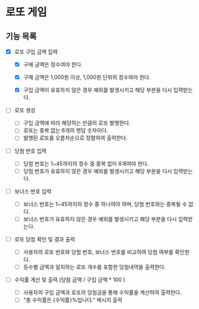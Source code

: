 # 로또 게임

## 기능 목록

- [x] 로또 구입 금액 입력

  - [x] 구매 금액은 정수여야 한다.

  - [x] 구매 금액은 1,000원 이상, 1,000원 단위의 정수여야 한다.

  - [x] 구입 금액이 유효하지 않은 경우 예외를 발생시키고 해당 부분을 다시 입력받는다.

- [ ] 로또 생성

  - [ ] 구입 금액에 따라 해당하는 만큼의 로또 발행한다.
  - [ ] 로또는 중복 없는 6개의 랜덤 숫자이다.
  - [ ] 발행된 로또를 오름차순으로 정렬하여 출력한다.

- [ ] 당첨 번호 입력

  - [ ] 당첨 번호는 1~45까지의 정수 중 중복 없이 6개여야 한다.
  - [ ] 당첨 번호가 유효하지 않은 경우 예외를 발생시키고 해당 부분을 다시 입력받는다.

- [ ] 보너스 번호 입력

  - [ ] 보너스 번호는 1~45까지의 정수 중 하나여야 하며, 당첨 번호와는 중복될 수 없다.
  - [ ] 보너스 번호가 유효하지 않은 경우 예외를 발생시키고 해당 부분을 다시 입력받는다.

- [ ] 로또 당첨 확인 및 결과 출력

  - [ ] 사용자의 로또 번호와 당첨 번호, 보너스 번호를 비교하여 당첨 여부를 확인한다.
  - [ ] 등수별 금액과 일치하는 로또 개수를 포함한 당첨내역을 출력한다.

- [ ] 수익률 계산 및 출력 (당첨 금액 / 구입 금액 \* 100 )

  - [ ] 사용자의 구입 금액과 로또의 당첨금을 통해 수익률을 계산하여 출력한다.
  - [ ] "총 수익률은 {수익률}%입니다." 메시지 출력
